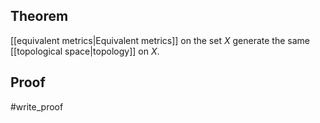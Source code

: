 ## Theorem
[[equivalent metrics|Equivalent metrics]] on the set $X$ generate the same [[topological space|topology]] on $X$.
## Proof
#write_proof